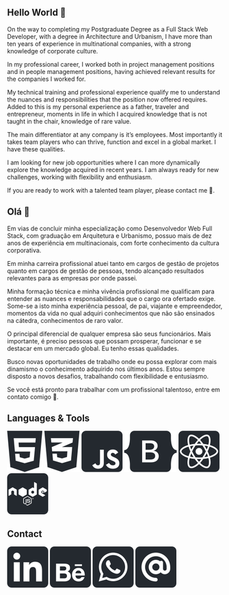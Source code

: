 ## Hello World 👋

On the way to completing my Postgraduate Degree as a Full Stack Web Developer, with a degree in Architecture and Urbanism, I have more than ten years of experience in multinational companies, with a strong knowledge of corporate culture.

In my professional career, I worked both in project management positions and in people management positions, having achieved relevant results for the companies I worked for.

My technical training and professional experience qualify me to understand the nuances and responsibilities that the position now offered requires. Added to this is my personal experience as a father, traveler and entrepreneur, moments in life in which I acquired knowledge that is not taught in the chair, knowledge of rare value.

The main differentiator at any company is it’s employees. Most importantly it takes team players who can thrive, function and excel in a global market. I have these qualities.

I am looking for new job opportunities where I can more dynamically explore the knowledge acquired in recent years. I am always ready for new challenges, working with flexibility and enthusiasm.

If you are ready to work with a talented team player, please contact me 💬.


## Olá 👋

Em vias de concluir minha especialização como Desenvolvedor Web Full Stack, com graduação em Arquitetura e Urbanismo, possuo mais de dez anos de experiência em multinacionais, com forte conhecimento da cultura corporativa.

Em minha carreira profissional atuei tanto em cargos de gestão de projetos quanto em cargos de gestão de pessoas, tendo alcançado resultados relevantes para as empresas por onde passei. 

Minha formação técnica e minha vivência profissional me qualificam para entender as nuances e responsabilidades que o cargo ora ofertado exige. Some-se a isto minha experiência pessoal, de pai, viajante e empreendedor, momentos da vida no qual adquiri conhecimentos que não são ensinados na cátedra, conhecimentos de raro valor.

O principal diferencial de qualquer empresa são seus funcionários. Mais importante, é preciso pessoas que possam prosperar, funcionar e se destacar em um mercado global. Eu tenho essas qualidades.

Busco novas oportunidades de trabalho onde eu possa explorar com mais dinamismo o conhecimento adquirido nos últimos anos. Estou sempre disposto a novos desafios, trabalhando com flexibilidade e entusiasmo.

Se você está pronto para trabalhar com um profissional talentoso, entre em contato comigo 💬.


## Languages & Tools
![](html.svg)
![](css.svg)
![](javascript.svg)
![](bootstrap.svg)
![](react.svg)
![](node.svg)


## Contact
[![](linkedin2.svg)](https://www.linkedin.com/in/targanski) [![](behance2.svg)](https://www.behance.net/ftarganski) [![](whatsapp2.svg)](https://api.whatsapp.com/send?phone=5548988222992) [![](email2.svg)](mailto:francis@targanski.com)


<!--
**Ftarganski/Ftarganski** is a ✨ _special_ ✨ repository because its `README.md` (this file) appears on your GitHub profile.

![Alt text](/posts/path/to/img.jpg "Optional title")

Here are some ideas to get you started:

- 🔭 I’m currently working on ...
- 🌱 I’m currently learning ...
- 👯 I’m looking to collaborate on ...
- 🤔 I’m looking for help with ...
- 💬 Ask me about ...
- 📫 How to reach me: ...
- 😄 Pronouns: ...
- ⚡ Fun fact: ...

  
-->
